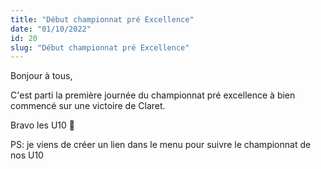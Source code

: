 ```yaml
---
title: "Début championnat pré Excellence"
date: "01/10/2022"
id: 20
slug: "Début championnat pré Excellence"
---
```


Bonjour à tous,

C'est parti la première journée du championnat pré excellence à bien commencé sur une victoire de Claret.

Bravo les U10 👏

<p align="center">
  <nuxt-img src="/images_blog/01_10_22_championnat.png" format="webp" sizes="sm:290px lg:400px" alt="championnat 2022-2023" />
</p>

PS: je viens de créer un lien dans le menu pour suivre le championnat de nos U10

<p align="center">
  <nuxt-img src="/images_blog/menuChampionnat.png" format="webp" sizes="sm:290px lg:400px" alt="championnat 2022-2023" />
</p>
